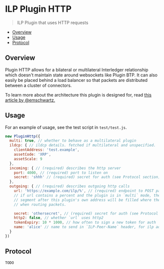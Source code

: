 # ILP Plugin HTTP
> ILP Plugin that uses HTTP requests

- [Overview](#overview)
- [Usage](#usage)
- [Protocol](#protocol)

## Overview

Plugin HTTP allows for a bilateral or multilateral Interledger relationship which doesn't maintain state around websockets like Plugin BTP. It can also easily be placed behind a load balancer so that packets are distributed between a cluster of connectors.

To learn more about the architecture this plugin is designed for, read [this article by @emschwartz.](https://medium.com/interledger-blog/thoughts-on-scaling-interledger-connectors-7e3cad0dab7f)

## Usage

For an example of usage, see the test script in `test/test.js`.

```js
new PluginHttp({
  multi: true, // whether to behave as a multilateral plugin
  ildcp: { // ildcp details. fetched if multilateral and unspecified.
    clientAddress: 'test.example',
    assetCode: 'XRP',
    assetScale: 9
  },
  incoming: { // (required) describes the http server
    port: 4000, // (required) port to listen on
    secret: 'shhh' // (required) secret for auth (see Protocol section)
  },
  outgoing: { // (required) describes outgoing http calls
    url: 'https://example.com/ilp/%', // (required) endpoint to POST packets to
    // if url contains a percent and the plugin is in `multi` mode, then the
    // segment after this plugin's own address will be filled where the `%` is
    // when routing packets.

    secret: 'othersecret', // (required) secret for auth (see Protocol section)
    http2: false, // whether `url` uses http2
    tokenExpiry: 10 * 1000, // how often to sign a new token for auth
    name: 'alice' // name to send in `ILP-Peer-Name` header, for ilp addr.
  }
})
```

## Protocol

```
TODO
```
